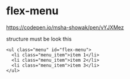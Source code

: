 # flex-menu
https://codepen.io/msha-showak/pen/vYJXMez

structure must be look this
```
<ul class="menu" id="flex-menu">
  <li class="menu_item">item 1</li>
  <li class="menu_item">item 2</li>
  <li class="menu_item">item 3</li>
</ul>
```
